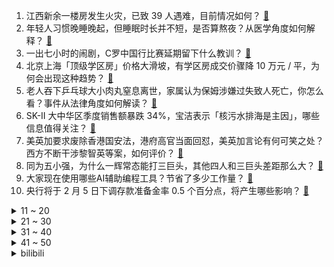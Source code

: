 1. 江西新余一楼房发生火灾，已致 39 人遇难，目前情况如何？ [:link:](https://www.zhihu.com/question/641016841)
2. 年轻人习惯晚睡晚起，但睡眠时长并不短，是否算熬夜？从医学角度如何解释？ [:link:](https://www.zhihu.com/question/640980407)
3. 一出七小时的闹剧，C罗中国行比赛延期留下什么教训？ [:link:](https://www.zhihu.com/question/640924550)
4. 北京上海「顶级学区房」价格大滑坡，有学区房成交价骤降 10 万元 / 平，为何会出现这种趋势？ [:link:](https://www.zhihu.com/question/640935046)
5. 老人吞下乒乓球大小肉丸窒息离世，家属认为保姆涉嫌过失致人死亡，你怎么看？事件从法律角度如何解读？ [:link:](https://www.zhihu.com/question/640813989)
6. SK-II 大中华区季度销售额暴跌 34%，宝洁表示「核污水排海是主因」，哪些信息值得关注？ [:link:](https://www.zhihu.com/question/640982616)
7. 美英加要求废除香港国安法，港府高官当面回怼，美英加言论有何可笑之处？西方不断干涉黎智英等案，如何评价？ [:link:](https://www.zhihu.com/question/640978709)
8. 同为五小强，为什么一辉常态能打三巨头，其他四人和三巨头差距那么大？ [:link:](https://www.zhihu.com/question/530936571)
9. 大家现在使用哪些AI辅助编程工具？节省了多少工作量？ [:link:](https://www.zhihu.com/question/640036429)
10. 央行将于 2 月 5 日下调存款准备金率 0.5 个百分点，将产生哪些影响？ [:link:](https://www.zhihu.com/question/640981060)
<details>
<summary>11 ~ 20</summary>

11. 曝主办方曾要求 C 罗带伤上场，晚宴安排和直播带货宣传也让 C 罗不满，反映了哪些问题？ [:link:](https://www.zhihu.com/question/641027020)
12. 观音山上观山水是不是一幅永无下联的天下绝对？ [:link:](https://www.zhihu.com/question/579690941)
13. 如何评价游戏《幻兽帕鲁》？ [:link:](https://www.zhihu.com/question/640609219)
14. 一架运输机在俄罗斯别尔哥罗德州坠毁，该机载有 60 余名乌军战俘，哪些信息值得关注？ [:link:](https://www.zhihu.com/question/641006791)
15. 15w 左右选油车好还是电车好？ [:link:](https://www.zhihu.com/question/640844031)
16. 马云取代软银成为阿里巴巴最大股东，此前媒体报道其大幅增持阿里巴巴，有哪些信息值得关注？ [:link:](https://www.zhihu.com/question/640981700)
17. 一点点等初代网红奶茶店等门店剧烈减少，是年轻人不爱喝奶茶了还是品牌太卷了？ [:link:](https://www.zhihu.com/question/636499429)
18. 国务院国资委称，「将着力提高央企控股上市公司质量 ，强化投资者回报」，如何看待这一发言？ [:link:](https://www.zhihu.com/question/640939195)
19. 大量运动是让人显得年轻，还是加快衰老？ [:link:](https://www.zhihu.com/question/637782020)
20. 中国和瑙鲁恢复外交关系，具有哪些积极意义？哪些信息值得关注？ [:link:](https://www.zhihu.com/question/640943975)
</details>
<details>
<summary>21 ~ 30</summary>

21. 在你的家乡有哪些极具本地特色的年夜饭？ [:link:](https://www.zhihu.com/question/640936031)
22. 如何选择合适的运动装备作为亲友的龙年新年礼品？ [:link:](https://www.zhihu.com/question/637060766)
23. 2024 年龙年新年送运动装备礼品，有哪些适合送资深运动爱好者？ [:link:](https://www.zhihu.com/question/637063499)
24. 江西一楼房发生火灾已致39人死亡，有哪些消防安全隐患需要注意？ [:link:](https://www.zhihu.com/question/641022245)
25. 在职场不受领导重用了，要不要主动离职? [:link:](https://www.zhihu.com/question/640674403)
26. 父母双亲都是 npd，孩子是否一定会成为 npd？ [:link:](https://www.zhihu.com/question/639508667)
27. 坚持运动对你的身体健康有哪些积极影响？ [:link:](https://www.zhihu.com/question/636571987)
28. 在自行车运动上，你是想骑得更远还是骑得更快，为什么？ [:link:](https://www.zhihu.com/question/636909847)
29. 你 2024 年的体重管理目标是什么？ [:link:](https://www.zhihu.com/question/636787891)
30. iOS17.3 上线新功能「新增失窃设备保护，知道密码也不行」，会带来哪些影响？ [:link:](https://www.zhihu.com/question/640985659)
</details>
<details>
<summary>31 ~ 40</summary>

31. 如何判断一份工作是否合适自己？ [:link:](https://www.zhihu.com/question/640735460)
32. 人真的会「心碎」吗？当代医学对于心脏有何新理解？ [:link:](https://www.zhihu.com/question/639907743)
33. 求问大家，刚入职场的男生要怎么选合适的香水？ [:link:](https://www.zhihu.com/question/639625251)
34. 如何高效利用AI提升工作效率？是否有必要入手一台AIPC？ [:link:](https://www.zhihu.com/question/640676566)
35. 在 36 个城市及地区先行实施的个人养老金制度，目前运行平稳，下一步将推进全面实施，哪些信息值得关注？ [:link:](https://www.zhihu.com/question/640987864)
36. 央行将于 2 月 5 日下调存款准备金率 0.5 个百分点，此次降准或对 A 股市场带来哪些影响？ [:link:](https://www.zhihu.com/question/640981263)
37. 大熊猫「和叶」原来是「妹妹」，大熊猫的性别为何难以分辨？ [:link:](https://www.zhihu.com/question/640951904)
38. 中国车企拿下俄罗斯近半市场份额，有哪些信息值得关注？ [:link:](https://www.zhihu.com/question/640463121)
39. 孩子说了哪些话让你出乎意料？ [:link:](https://www.zhihu.com/question/589761725)
40. 杭州一小学取消寒假书面作业，「开学后聊聊心得就行」，教育局回应，你认为取消寒假作业是否合理？ [:link:](https://www.zhihu.com/question/640928922)
</details>
<details>
<summary>41 ~ 50</summary>

41. 近日「多位明星参演电影涉影视投资诈骗案」引关注，老人养老钱成诈骗重灾区，如何防范影视投资诈骗？ [:link:](https://www.zhihu.com/question/640977723)
42. 阿斯麦称多款光刻机将不会获得对华出口许可，中国市场销售额将受影响，哪些信息值得关注？ [:link:](https://www.zhihu.com/question/641028062)
43. 经济学家谈「A 股为何持续低迷」，称「资本市场不是个简单的工具，我们对其认知有误」，反映出哪些问题？ [:link:](https://www.zhihu.com/question/640803958)
44. 国务院常务会议提出「加大中长期资金入市力度，增强股市内在稳定性」，将产生哪些重要影响？ [:link:](https://www.zhihu.com/question/640941085)
45. 2024 年微信公开课上公布的微信对话开放平台对 AI 应用生态会产生哪些影响？ [:link:](https://www.zhihu.com/question/640930301)
46. 美军对伊拉克多地发动空袭，已致 2 人死亡，将带来哪些影响？ [:link:](https://www.zhihu.com/question/640923674)
47. 腾讯以 64.2 亿元拿下北京海淀区地块，如何看待此举？ [:link:](https://www.zhihu.com/question/640924601)
48. 男子下班后回工作消息获赔 3 万加班费，全国首次在裁判文书中明确「隐形加班」问题，如何看待此事？ [:link:](https://www.zhihu.com/question/640815320)
49. 重庆规定建筑面积未超过 180 平方米的高档住房「无需再缴房产税」，如何看待此举？透露哪些信息？ [:link:](https://www.zhihu.com/question/640938771)
50. 第 96 届奥斯卡提名名单公布，《奥本海默》13 提领跑，你推测哪些影片会最终获奖？ [:link:](https://www.zhihu.com/question/640884327)
</details><details>
<summary>bilibili</summary>

</details>